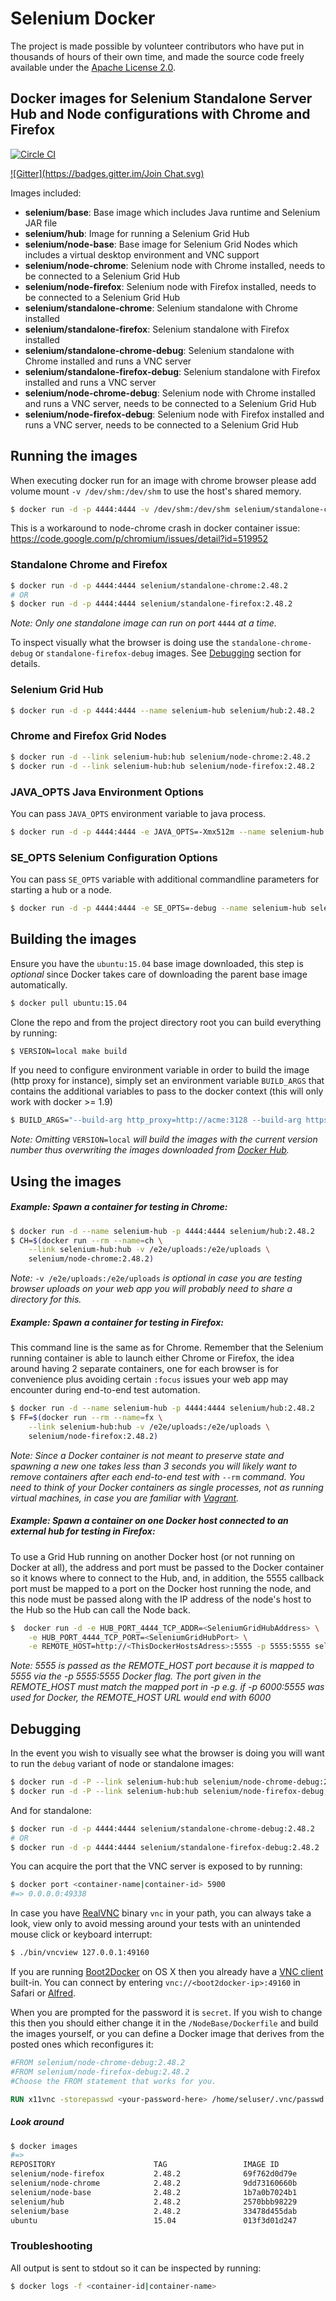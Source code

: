 # Selenium Docker

The project is made possible by volunteer contributors who have put in thousands of hours of their own time, and made the source code freely available under the [Apache License 2.0](https://github.com/SeleniumHQ/docker-selenium/blob/master/LICENSE.md).

## Docker images for Selenium Standalone Server Hub and Node configurations with Chrome and Firefox
[![Circle CI](https://circleci.com/gh/SeleniumHQ/docker-selenium.svg?style=svg)](https://circleci.com/gh/SeleniumHQ/docker-selenium)

[![Gitter](https://badges.gitter.im/Join Chat.svg)](https://gitter.im/SeleniumHQ/docker-selenium?utm_source=badge&utm_medium=badge&utm_campaign=pr-badge&utm_content=badge)

Images included:
- __selenium/base__: Base image which includes Java runtime and Selenium JAR file
- __selenium/hub__: Image for running a Selenium Grid Hub
- __selenium/node-base__: Base image for Selenium Grid Nodes which includes a virtual desktop environment and VNC support
- __selenium/node-chrome__: Selenium node with Chrome installed, needs to be connected to a Selenium Grid Hub
- __selenium/node-firefox__: Selenium node with Firefox installed, needs to be connected to a Selenium Grid Hub
- __selenium/standalone-chrome__: Selenium standalone with Chrome installed
- __selenium/standalone-firefox__: Selenium standalone with Firefox installed
- __selenium/standalone-chrome-debug__: Selenium standalone with Chrome installed and runs a VNC server
- __selenium/standalone-firefox-debug__: Selenium standalone with Firefox installed and runs a VNC server
- __selenium/node-chrome-debug__: Selenium node with Chrome installed and runs a VNC server, needs to be connected to a Selenium Grid Hub
- __selenium/node-firefox-debug__: Selenium node with Firefox installed and runs a VNC server, needs to be connected to a Selenium Grid Hub

## Running the images
 
When executing docker run for an image with chrome browser please add volume mount `-v /dev/shm:/dev/shm` to use the host's shared memory.

``` bash
$ docker run -d -p 4444:4444 -v /dev/shm:/dev/shm selenium/standalone-chrome:2.48.2
```

This is a workaround to node-chrome crash in docker container issue: https://code.google.com/p/chromium/issues/detail?id=519952 


### Standalone Chrome and Firefox

``` bash
$ docker run -d -p 4444:4444 selenium/standalone-chrome:2.48.2
# OR
$ docker run -d -p 4444:4444 selenium/standalone-firefox:2.48.2
```

_Note: Only one standalone image can run on port_ `4444` _at a time._

To inspect visually what the browser is doing use the `standalone-chrome-debug` or `standalone-firefox-debug` images. See [Debugging](#debugging) section for details.

### Selenium Grid Hub

``` bash
$ docker run -d -p 4444:4444 --name selenium-hub selenium/hub:2.48.2
```

### Chrome and Firefox Grid Nodes

``` bash
$ docker run -d --link selenium-hub:hub selenium/node-chrome:2.48.2
$ docker run -d --link selenium-hub:hub selenium/node-firefox:2.48.2
```

### JAVA_OPTS Java Environment Options

You can pass `JAVA_OPTS` environment variable to java process.

``` bash
$ docker run -d -p 4444:4444 -e JAVA_OPTS=-Xmx512m --name selenium-hub selenium/hub:2.48.2
```

### SE_OPTS Selenium Configuration Options

You can pass `SE_OPTS` variable with additional commandline parameters for starting a hub or a node.

``` bash
$ docker run -d -p 4444:4444 -e SE_OPTS=-debug --name selenium-hub selenium/hub:2.48.2
```

## Building the images

Ensure you have the `ubuntu:15.04` base image downloaded, this step is _optional_ since Docker takes care of downloading the parent base image automatically.

``` bash
$ docker pull ubuntu:15.04
```

Clone the repo and from the project directory root you can build everything by running:

``` bash
$ VERSION=local make build
```

If you need to configure environment variable in order to build the image (http proxy for instance), simply set an environment variable `BUILD_ARGS` that contains the additional variables to pass to the docker context (this will only work with docker >= 1.9)

``` bash
$ BUILD_ARGS="--build-arg http_proxy=http://acme:3128 --build-arg https_proxy=http://acme:3128" make build
```

_Note: Omitting_ `VERSION=local` _will build the images with the current version number thus overwriting the images downloaded from [Docker Hub](https://hub.docker.com/r/selenium/)._

## Using the images

##### Example: Spawn a container for testing in Chrome:

``` bash
$ docker run -d --name selenium-hub -p 4444:4444 selenium/hub:2.48.2
$ CH=$(docker run --rm --name=ch \
    --link selenium-hub:hub -v /e2e/uploads:/e2e/uploads \
    selenium/node-chrome:2.48.2)
```

_Note:_ `-v /e2e/uploads:/e2e/uploads` _is optional in case you are testing browser uploads on your web app you will probably need to share a directory for this._

##### Example: Spawn a container for testing in Firefox:

This command line is the same as for Chrome. Remember that the Selenium running container is able to launch either Chrome or Firefox, the idea around having 2 separate containers, one for each browser is for convenience plus avoiding certain `:focus` issues your web app may encounter during end-to-end test automation.

``` bash
$ docker run -d --name selenium-hub -p 4444:4444 selenium/hub:2.48.2
$ FF=$(docker run --rm --name=fx \
    --link selenium-hub:hub -v /e2e/uploads:/e2e/uploads \
    selenium/node-firefox:2.48.2)
```

_Note: Since a Docker container is not meant to preserve state and spawning a new one takes less than 3 seconds you will likely want to remove containers after each end-to-end test with_ `--rm` _command. You need to think of your Docker containers as single processes, not as running virtual machines, in case you are familiar with [Vagrant](https://www.vagrantup.com/)._

##### Example: Spawn a container on one Docker host connected to an external hub for testing in Firefox:

To use a Grid Hub running on another Docker host (or not running on Docker at all), the address and port must be passed to the Docker container so it knows where to connect to the Hub, and, in addition, the 5555 callback port must be mapped to a port on the Docker host running the node, and this node must be passed along with the IP address of the node's host to the Hub so the Hub can call the Node back.

``` bash
$  docker run -d -e HUB_PORT_4444_TCP_ADDR=<SeleniumGridHubAddress> \
    -e HUB_PORT_4444_TCP_PORT=<SeleniumGridHubPort> \
    -e REMOTE_HOST=http://<ThisDockerHostsAdress>:5555 -p 5555:5555 selenium/node-firefox
```

_Note: 5555 is passed as the REMOTE_HOST port because it is mapped to 5555 via the -p 5555:5555 Docker flag. The port given in the REMOTE_HOST must match the mapped port in -p e.g. if -p 6000:5555 was used for Docker, the REMOTE_HOST URL would end with 6000_

## Debugging

In the event you wish to visually see what the browser is doing you will want to run the `debug` variant of node or standalone images:
``` bash
$ docker run -d -P --link selenium-hub:hub selenium/node-chrome-debug:2.48.2
$ docker run -d -P --link selenium-hub:hub selenium/node-firefox-debug:2.48.2
```

And for standalone: 
``` bash
$ docker run -d -p 4444:4444 selenium/standalone-chrome-debug:2.48.2
# OR
$ docker run -d -p 4444:4444 selenium/standalone-firefox-debug:2.48.2
```

You can acquire the port that the VNC server is exposed to by running:
``` bash
$ docker port <container-name|container-id> 5900
#=> 0.0.0.0:49338
```

In case you have [RealVNC](https://www.realvnc.com/) binary `vnc` in your path, you can always take a look, view only to avoid messing around your tests with an unintended mouse click or keyboard interrupt:
``` bash
$ ./bin/vncview 127.0.0.1:49160
```

If you are running [Boot2Docker](https://docs.docker.com/installation/mac/) on OS X then you already have a [VNC client](http://www.davidtheexpert.com/post.php?id=5) built-in. You can connect by entering `vnc://<boot2docker-ip>:49160` in Safari or [Alfred](http://www.alfredapp.com/).

When you are prompted for the password it is `secret`. If you wish to change this then you should either change it in the `/NodeBase/Dockerfile` and build the images yourself, or you can define a Docker image that derives from the posted ones which reconfigures it:
``` dockerfile
#FROM selenium/node-chrome-debug:2.48.2
#FROM selenium/node-firefox-debug:2.48.2
#Choose the FROM statement that works for you.

RUN x11vnc -storepasswd <your-password-here> /home/seluser/.vnc/passwd
```

##### Look around

``` bash
$ docker images
#=>
REPOSITORY                      TAG                 IMAGE ID            CREATED             VIRTUAL SIZE
selenium/node-firefox           2.48.2              69f762d0d79e        29 minutes ago      552.1 MB
selenium/node-chrome            2.48.2              9dd73160660b        30 minutes ago      723.6 MB
selenium/node-base              2.48.2              1b7a0b7024b1        32 minutes ago      426.1 MB
selenium/hub                    2.48.2              2570bbb98229        33 minutes ago      394.4 MB
selenium/base                   2.48.2              33478d455dab        33 minutes ago      362.6 MB
ubuntu                          15.04               013f3d01d247        6 days ago          131.4 MB
```

### Troubleshooting

All output is sent to stdout so it can be inspected by running:
``` bash
$ docker logs -f <container-id|container-name>
```
